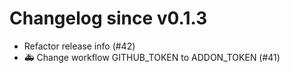 # Changelog since v0.1.3
- Refactor release info (#42) 
- 🚑 Change workflow GITHUB_TOKEN to ADDON_TOKEN (#41) 
